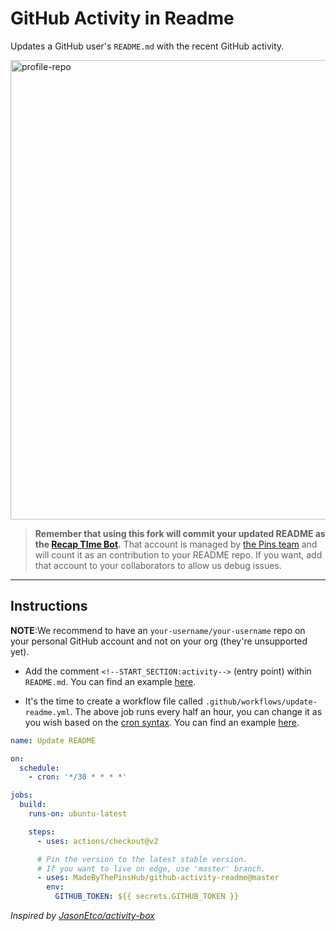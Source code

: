 # GitHub Activity in Readme

Updates a GitHub user's `README.md` with the recent GitHub activity.

<img width="735" alt="profile-repo" src="https://user-images.githubusercontent.com/25279263/87703301-3aa4a500-c7b8-11ea-8eb6-245121997a7b.png">

> **Remember that using this fork will commit your updated README as the [Recap TIme Bot](https://github.com/RecapTimeBot).**
> That account is managed by [the Pins team](https://madebythepins.tk) and will count it as an contribution to your README repo.
> If you want, add that account to your collaborators to allow us debug issues.

---

## Instructions

**NOTE**:We recommend to have an `your-username/your-username` repo on your personal GitHub account and not on your org (they're unsupported yet).

- Add the comment `<!--START_SECTION:activity-->` (entry point) within `README.md`. You can find an example
[here](https://github.com/AndreiJirohHaliliDev2006/AndreiJirohHaliliDev2006/blob/master/README.md).

- It's the time to create a workflow file called `.github/workflows/update-readme.yml`. The above job runs every half an hour, you can change it as you
wish based on the [cron syntax](https://jasonet.co/posts/scheduled-actions/#the-cron-syntax).
You can find an example [here](https://github.com/AndreiJirohHaliliDev2006/AndreiJirohHaliliDev2006/blob/master/.github/workflows/update-readme.yml).


```yml
name: Update README

on:
  schedule:
    - cron: '*/30 * * * *'

jobs:
  build:
    runs-on: ubuntu-latest

    steps:
      - uses: actions/checkout@v2

      # Pin the version to the latest stable version.
      # If you want to live on edge, use 'master' branch.
      - uses: MadeByThePinsHub/github-activity-readme@master
        env:
          GITHUB_TOKEN: ${{ secrets.GITHUB_TOKEN }}
```

_Inspired by [JasonEtco/activity-box](https://github.com/JasonEtco/activity-box)_
